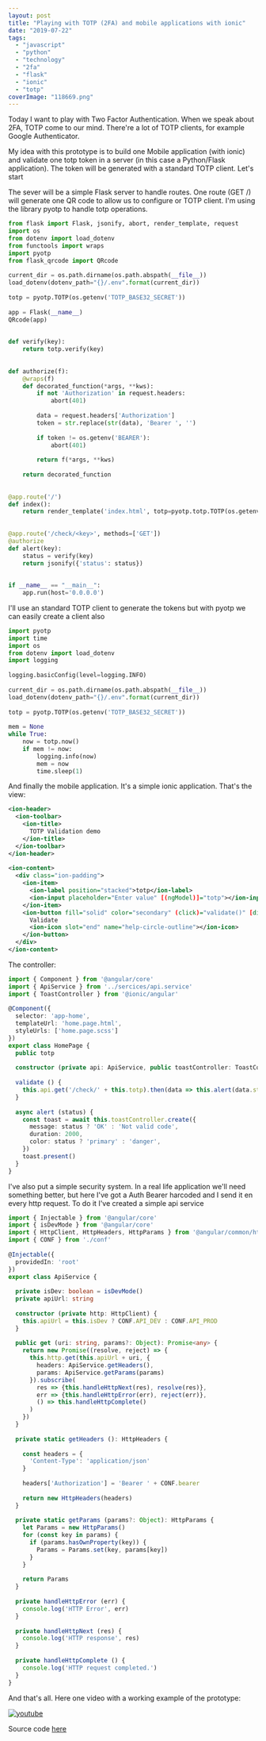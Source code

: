 ```yaml
---
layout: post
title: "Playing with TOTP (2FA) and mobile applications with ionic"
date: "2019-07-22"
tags: 
  - "javascript"
  - "python"
  - "technology"
  - "2fa"
  - "flask"
  - "ionic"
  - "totp"
coverImage: "118669.png"
---
```


Today I want to play with Two Factor Authentication. When we speak about 2FA, TOTP come to our mind. There're a lot of TOTP clients, for example Google Authenticator.

My idea with this prototype is to build one Mobile application (with ionic) and validate one totp token in a server (in this case a Python/Flask application). The token will be generated with a standard TOTP client. Let's start

The sever will be a simple Flask server to handle routes. One route (GET /) will generate one QR code to allow us to configure or TOTP client. I'm using the library pyotp to handle totp operations.

```python
from flask import Flask, jsonify, abort, render_template, request
import os
from dotenv import load_dotenv
from functools import wraps
import pyotp
from flask_qrcode import QRcode
 
current_dir = os.path.dirname(os.path.abspath(__file__))
load_dotenv(dotenv_path="{}/.env".format(current_dir))
 
totp = pyotp.TOTP(os.getenv('TOTP_BASE32_SECRET'))
 
app = Flask(__name__)
QRcode(app)
 
 
def verify(key):
    return totp.verify(key)
 
 
def authorize(f):
    @wraps(f)
    def decorated_function(*args, **kws):
        if not 'Authorization' in request.headers:
            abort(401)
 
        data = request.headers['Authorization']
        token = str.replace(str(data), 'Bearer ', '')
 
        if token != os.getenv('BEARER'):
            abort(401)
 
        return f(*args, **kws)
 
    return decorated_function
 
 
@app.route('/')
def index():
    return render_template('index.html', totp=pyotp.totp.TOTP(os.getenv('TOTP_BASE32_SECRET')).provisioning_uri("gonzalo123.com", issuer_name="TOTP Example"))
 
 
@app.route('/check/<key>', methods=['GET'])
@authorize
def alert(key):
    status = verify(key)
    return jsonify({'status': status})
 
 
if __name__ == "__main__":
    app.run(host='0.0.0.0')
```

I'll use an standard TOTP client to generate the tokens but with pyotp we can easily create a client also

```python
import pyotp
import time
import os
from dotenv import load_dotenv
import logging
 
logging.basicConfig(level=logging.INFO)
 
current_dir = os.path.dirname(os.path.abspath(__file__))
load_dotenv(dotenv_path="{}/.env".format(current_dir))
 
totp = pyotp.TOTP(os.getenv('TOTP_BASE32_SECRET'))
 
mem = None
while True:
    now = totp.now()
    if mem != now:
        logging.info(now)
        mem = now
        time.sleep(1)
```

And finally the mobile application. It's a simple ionic application. That's the view:

```xml
<ion-header>
  <ion-toolbar>
    <ion-title>
      TOTP Validation demo
    </ion-title>
  </ion-toolbar>
</ion-header>
 
<ion-content>
  <div class="ion-padding">
    <ion-item>
      <ion-label position="stacked">totp</ion-label>
      <ion-input placeholder="Enter value" [(ngModel)]="totp"></ion-input>
    </ion-item>
    <ion-button fill="solid" color="secondary" (click)="validate()" [disabled]="!totp">
      Validate
      <ion-icon slot="end" name="help-circle-outline"></ion-icon>
    </ion-button>
  </div>
</ion-content>
```

The controller:

```typescript
import { Component } from '@angular/core'
import { ApiService } from '../sercices/api.service'
import { ToastController } from '@ionic/angular'
 
@Component({
  selector: 'app-home',
  templateUrl: 'home.page.html',
  styleUrls: ['home.page.scss']
})
export class HomePage {
  public totp
 
  constructor (private api: ApiService, public toastController: ToastController) {}
 
  validate () {
    this.api.get('/check/' + this.totp).then(data => this.alert(data.status))
  }
 
  async alert (status) {
    const toast = await this.toastController.create({
      message: status ? 'OK' : 'Not valid code',
      duration: 2000,
      color: status ? 'primary' : 'danger',
    })
    toast.present()
  }
}
```

I've also put a simple security system. In a real life application we'll need something better, but here I've got a Auth Bearer harcoded and I send it en every http request. To do it I've created a simple api service

```typescript
import { Injectable } from '@angular/core'
import { isDevMode } from '@angular/core'
import { HttpClient, HttpHeaders, HttpParams } from '@angular/common/http'
import { CONF } from './conf'
 
@Injectable({
  providedIn: 'root'
})
export class ApiService {
 
  private isDev: boolean = isDevMode()
  private apiUrl: string
 
  constructor (private http: HttpClient) {
    this.apiUrl = this.isDev ? CONF.API_DEV : CONF.API_PROD
  }
 
  public get (uri: string, params?: Object): Promise<any> {
    return new Promise((resolve, reject) => {
      this.http.get(this.apiUrl + uri, {
        headers: ApiService.getHeaders(),
        params: ApiService.getParams(params)
      }).subscribe(
        res => {this.handleHttpNext(res), resolve(res)},
        err => {this.handleHttpError(err), reject(err)},
        () => this.handleHttpComplete()
      )
    })
  }
 
  private static getHeaders (): HttpHeaders {
 
    const headers = {
      'Content-Type': 'application/json'
    }
 
    headers['Authorization'] = 'Bearer ' + CONF.bearer
 
    return new HttpHeaders(headers)
  }
 
  private static getParams (params?: Object): HttpParams {
    let Params = new HttpParams()
    for (const key in params) {
      if (params.hasOwnProperty(key)) {
        Params = Params.set(key, params[key])
      }
    }
 
    return Params
  }
 
  private handleHttpError (err) {
    console.log('HTTP Error', err)
  }
 
  private handleHttpNext (res) {
    console.log('HTTP response', res)
  }
 
  private handleHttpComplete () {
    console.log('HTTP request completed.')
  }
}
```

And that's all. Here one video with a working example of the prototype:

[![youtube](https://img.youtube.com/vi/bgljQu0RVNs/0.jpg)](https://www.youtube.com/watch?v=bgljQu0RVNs)

Source code [here](https://github.com/gonzalo123/totp)
